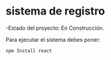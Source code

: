<h1> sistema de registro</h1>

-Estado del proyecto: En Construcción.

Para ejecutar el sistema debes poner:

```npm Install react```
